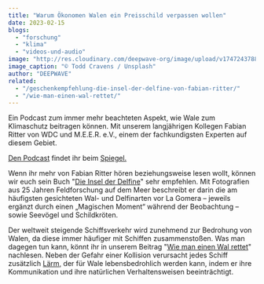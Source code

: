 ```yaml
---
title: "Warum Ökonomen Walen ein Preisschild verpassen wollen"
date: 2023-02-15
blogs: 
  - "forschung"
  - "klima"
  - "videos-und-audio"
image: "http://res.cloudinary.com/deepwave-org/image/upload/v1747243788/deepwave.org/todd-cravens-QnBrjY-nFUs-unsplash-scaled.jpg"
image_caption: "© Todd Cravens / Unsplash"
author: "DEEPWAVE"
related: 
  - "/geschenkempfehlung-die-insel-der-delfine-von-fabian-ritter/"
  - "/wie-man-einen-wal-rettet/"
---
```


Ein Podcast zum immer mehr beachteten Aspekt, wie Wale zum Klimaschutz beitragen können. Mit unserem langjährigen Kollegen Fabian Ritter von WDC und M.E.E.R. e.V., einem der fachkundigsten Experten auf diesem Gebiet.

[Den Podcast](https://www.spiegel.de/wissenschaft/klimaschutz-warum-oekonomen-walen-ein-preisschild-verpassen-wollen-a-33b960cb-4e22-40a8-8043-3cd820ad0c96) findet ihr beim [Spiegel.](https://www.spiegel.de/)

Wenn ihr mehr von Fabian Ritter hören beziehungsweise lesen wollt, können wir euch sein Buch "[Die Insel der Delfine](https://www.deepwave.org/geschenkempfehlung-die-insel-der-delfine-von-fabian-ritter/)" sehr empfehlen. Mit Fotografien aus 25 Jahren Feldforschung auf dem Meer beschreibt er darin die am häufigsten gesichteten Wal- und Delfinarten vor La Gomera – jeweils ergänzt durch einen „Magischen Moment“ während der Beobachtung – sowie Seevögel und Schildkröten.

Der weltweit steigende Schiffsverkehr wird zunehmend zur Bedrohung von Walen, da diese immer häufiger mit Schiffen zusammenstoßen. Was man dagegen tun kann, könnt ihr in unserem Beitrag "[Wie man einen Wal rettet](https://www.deepwave.org/wie-man-einen-wal-rettet/)" nachlesen. Neben der Gefahr einer Kollision verursacht jedes Schiff zusätzlich [Lärm,](https://www.deepwave.org/die-ozeane/laerm/) der für Wale lebensbedrohlich werden kann, indem er ihre Kommunikation und ihre natürlichen Verhaltensweisen beeinträchtigt.
